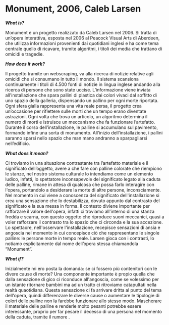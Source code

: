 # Monument, 2006, Caleb Larsen #

___What is?___

Monument è un progetto realizzato da Caleb Larsen nel 2006. Si tratta di un’opera interattiva, esposta nel 2006 al Peacock Visual Arts di Aberdeen, che utilizza informazioni provenienti dai quotidiani inglesi e ha come tema centrale quello di ricavare, tramite algoritmi, i titoli dei media che trattano di omicidi e tragedie.

___How does it work?___

Il progetto tramite un webscraping, va alla ricerca di notizie relative agli omicidi che si consumano in tutto il mondo. Il sistema scansiona continuamente i titoli di 4.500 fonti di notizie in lingua inglese andando alla ricerca di persone che sono state uccise. L’informazione viene inviata all'installazione che spara pallini di plastica dai colori vivaci dal soffitto di uno spazio della galleria, dispensando un pallino per ogni morte riportata. Ogni sfera gialla rappresenta una vita reale persa, il progetto crea un’occasione per riflettere sulle morti che un tempo erano diventate astrazioni. Ogni volta che trova un articolo, un algoritmo determina il numero di morti e istruisce un meccanismo che fa funzionare l’artefatto. Durante il corso dell’installazione, le palline si accumulano sul pavimento, formando infine una sorta di monumento. All’inizio dell’installazione, i pallini saranno sparsi nello spazio che man mano andranno a sparpagliarsi nell’edificio.

___What does it mean?___

Ci troviamo in una situazione contrastante tra l’artefatto materiale e il significato dell’oggetto, avere a che fare con palline colorate che riempiono le stanze, nel nostro sistema culturale lo intendiamo come un elemento ludico, infatti, lo spettatore inconsapevole del significato legato alla caduta delle palline, rimane in attesa di qualcosa che possa farlo interagire con l'opera, portandolo a desiderare la morte di altre persone, inconsciamente. Nel momento in cui viene a conoscenza del significato dell'installazione si crea una sensazione che lo destabilizza, dovuto appunto dal contrasto del significato e la sua messa in forma. Il contesto diviene importante per rafforzare il valore dell'opera, infatti ci troviamo all'interno di una stanza fredda e scarna, con questo oggetto che riproduce suoni meccanici, quasi a voler rafforzare il contrasto tra lo spazio che ci circonda e la sua accezione. Lo spettaore, nell'osservare l'installazione, recepisce sensazioni di ansia e angoscia nel momento in cui concepisce ciò che rappresentano le singole palline: le persone morte in tempo reale. Larsen gioca con i contrasti, lo notiamo esplicitamente dal nome dell’opera stessa chiamandola “Monument”.

___What if?___

Inizialmente mi ero posta la domanda: se ci fossero più contenitori con le divere cause di morte? Una componente importante è propio quella che dalla sensazione di gico ci riconduce all'angoscia, come se volessimo per un istante ritornare bambini ma ad un tratto ci ritroviamo catapultati nella realtà quaotidiana. Questa sensazione ci fa arrivare dritta al punto del tema dell'opera, quindi differenzare le diverse cause o aumentare le tipologie di colori delle palline non la farebbe funzionare allo stesso modo. Mascherare il materiale delle palline e renderle molto pesanti potrebbe essere interessante, proprio per far pesare il decesso di una persona nel momento della caduta, tramite il rumore .
 

